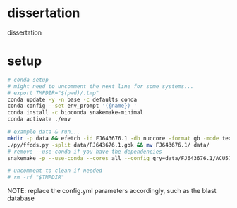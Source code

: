 # dissertation

dissertation

# setup

```bash
# conda setup
# might need to uncomment the next line for some systems...
# export TMPDIR="$(pwd)/.tmp"
conda update -y -n base -c defaults conda
conda config --set env_prompt '({name}) '
conda install -c bioconda snakemake-minimal 
conda activate ./env

# example data & run...
mkdir -p data && efetch -id FJ643676.1 -db nuccore -format gb -mode text > data/FJ643676.1.gbk
./py/ffcds.py -split data/FJ643676.1.gbk && mv FJ643676.1/ data/
# remove --use-conda if you have the dependencies
snakemake -p --use-conda --cores all --config qry=data/FJ643676.1/ACU57030.fna --

# uncomment to clean if needed
# rm -rf "$TMPDIR"
```

NOTE: replace the config.yml parameters accordingly, such as the blast database
